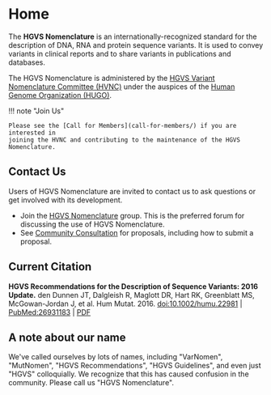 # Home

The **HGVS Nomenclature** is an internationally-recognized standard for the description of DNA, RNA and protein sequence variants. It is used to convey variants in clinical reports and to share variants in publications and databases.

The HGVS Nomenclature is administered by the [HGVS Variant Nomenclature Committee (HVNC)](hvnc.md) under the auspices of the [Human Genome Organization (HUGO)](https://hugo-int.org/).

!!! note "Join Us"

    Please see the [Call for Members](call-for-members/) if you are interested in
    joining the HVNC and contributing to the maintenance of the HGVS Nomenclature.

## Contact Us

Users of HGVS Nomenclature are invited to contact us to ask questions or get involved with its development.

* Join the [HGVS Nomenclature](https://groups.google.com/g/hgvs-nomenclature)
  group. This is the preferred forum for discussing the use of HGVS
  Nomenclature.
* See [Community Consultation](consultation/index.md) for proposals, including
  how to submit a proposal.

## Current Citation

**HGVS Recommendations for the Description of Sequence Variants: 2016 Update.** den Dunnen JT, Dalgleish R, Maglott DR, Hart RK, Greenblatt MS, McGowan-Jordan J, et al. Hum Mutat. 2016. [doi:10.1002/humu.22981](http://dx.doi.org/10.1002/humu.22981) | [PubMed:26931183](https://www.ncbi.nlm.nih.gov/pubmed/26931183) | [PDF](http://onlinelibrary.wiley.com/doi/10.1002/humu.22981/pdf)

## A note about our name

We've called ourselves by lots of names, including "VarNomen", "MutNomen", "HGVS Recommendations", "HGVS Guidelines", and even just "HGVS" colloquially. We recognize that this has caused confusion in the community. Please call us "HGVS Nomenclature".
